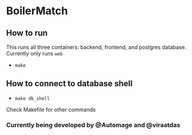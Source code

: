 # BoilerMatch

## How to run 
This runs all three containers: backend, frontend, and postgres database. Currently only runs `web`
- `make` 

## How to connect to database shell
- `make db_shell` 


Check Makefile for other commands

### Currently being developed by @Automage and @viraatdas

